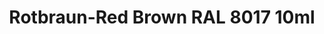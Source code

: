 ---
layout: product
title: "Rotbraun-Red Brown RAL 8017  10ml"
price: "330" 
desc: "Acrylic Laquer 10mL"
img_path: "/assets/img/RC068.webp"
brand: "AK "
available: false
special_offer: false
new: false
soon: false
cat: "020000"
subcat: "020200"
subsubcat: "020201"
sifra: "RC068"
popular: false
spec: false
---